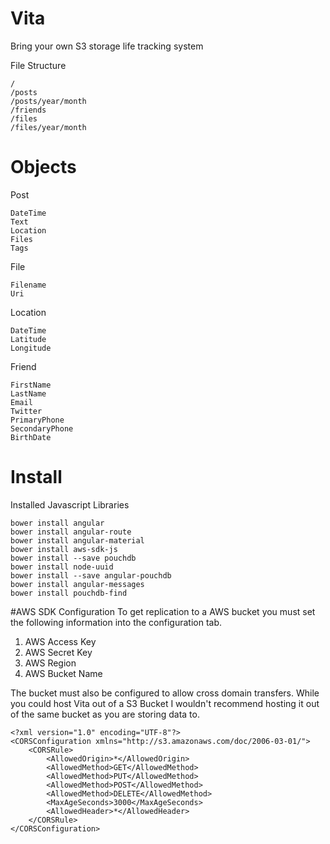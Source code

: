 # Vita
Bring your own S3 storage life tracking system


File Structure

    /
    /posts
    /posts/year/month
    /friends
    /files
    /files/year/month

# Objects
Post

    DateTime
    Text
    Location
    Files
    Tags


File

    Filename
    Uri



Location
    
    DateTime
    Latitude
    Longitude
    
    
Friend
    
    FirstName
    LastName
    Email
    Twitter
    PrimaryPhone
    SecondaryPhone    
    BirthDate
    



# Install
Installed Javascript Libraries

    bower install angular
    bower install angular-route
    bower install angular-material
    bower install aws-sdk-js
    bower install --save pouchdb
    bower install node-uuid
    bower install --save angular-pouchdb
    bower install angular-messages
    bower install pouchdb-find


#AWS SDK Configuration
To get replication to a AWS bucket you must set the following information into the configuration tab.

1. AWS Access Key
1. AWS Secret Key
1. AWS Region
1. AWS Bucket Name

The bucket must also be configured to allow cross domain transfers.  While you could host Vita out of a S3 Bucket I wouldn't recommend hosting it out of the same bucket as you are storing data to.

    <?xml version="1.0" encoding="UTF-8"?>
    <CORSConfiguration xmlns="http://s3.amazonaws.com/doc/2006-03-01/">
        <CORSRule>
            <AllowedOrigin>*</AllowedOrigin>
            <AllowedMethod>GET</AllowedMethod>
            <AllowedMethod>PUT</AllowedMethod>
            <AllowedMethod>POST</AllowedMethod>
            <AllowedMethod>DELETE</AllowedMethod>
            <MaxAgeSeconds>3000</MaxAgeSeconds>
            <AllowedHeader>*</AllowedHeader>
        </CORSRule>
    </CORSConfiguration>



